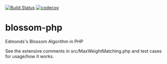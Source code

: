 [![Build Status](https://travis-ci.com/nickwest/blossom-php.svg?branch=master)](https://travis-ci.org/nickwest/blossom-php) [![codecov](https://codecov.io/gh/nickwest/blossom-php/branch/master/graph/badge.svg)](https://codecov.io/gh/nickwest/blossom-php)

# blossom-php
Edmonds's Blossom Algorithm in PHP

See the extensive comments in src/MaxWeightMatching.php and test cases for usage/how it works.
